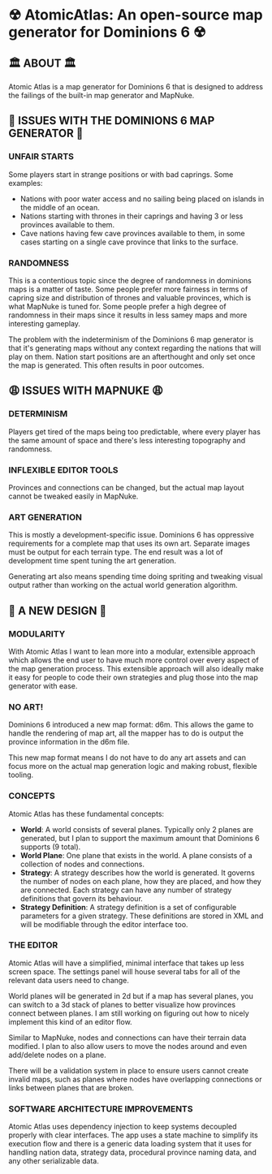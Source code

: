 # ☢ AtomicAtlas: An open-source map generator for Dominions 6 ☢

## 🏛 ABOUT 🏛

Atomic Atlas is a map generator for Dominions 6 that is designed to address the failings of the built-in map generator and MapNuke.

## 🤬 ISSUES WITH THE DOMINIONS 6 MAP GENERATOR 🤬

### UNFAIR STARTS

Some players start in strange positions or with bad caprings. Some examples:

* Nations with poor water access and no sailing being placed on islands in the middle of an ocean.
* Nations starting with thrones in their caprings and having 3 or less provinces available to them.
* Cave nations having few cave provinces available to them, in some cases starting on a single cave province that links to the surface.

### RANDOMNESS

This is a contentious topic since the degree of randomness in dominions maps is a matter of taste. Some people prefer more fairness in terms of capring size and distribution of thrones and valuable provinces, which is what MapNuke is tuned for. Some people prefer a high degree of randomness in their maps since it results in less samey maps and more interesting gameplay.

The problem with the indeterminism of the Dominions 6 map generator is that it's generating maps without any context regarding the nations that will play on them. Nation start positions are an afterthought and only set once the map is generated. This often results in poor outcomes.

## 😩 ISSUES WITH MAPNUKE 😩

### DETERMINISM

Players get tired of the maps being too predictable, where every player has the same amount of space and there's less interesting topography and randomness.

### INFLEXIBLE EDITOR TOOLS

Provinces and connections can be changed, but the actual map layout cannot be tweaked easily in MapNuke.

### ART GENERATION

This is mostly a development-specific issue. Dominions 6 has oppressive requirements for a complete map that uses its own art. Separate images must be output for each terrain type. The end result was a lot of development time spent tuning the art generation.

Generating art also means spending time doing spriting and tweaking visual output rather than working on the actual world generation algorithm.

## 🔄 A NEW DESIGN 🔄

### MODULARITY

With Atomic Atlas I want to lean more into a modular, extensible approach which allows the end user to have much more control over every aspect of the map generation process. This extensible approach will also ideally make it easy for people to code their own strategies and plug those into the map generator with ease.

### NO ART!

Dominions 6 introduced a new map format: d6m. This allows the game to handle the rendering of map art, all the mapper has to do is output the province information in the d6m file.

This new map format means I do not have to do any art assets and can focus more on the actual map generation logic and making robust, flexible tooling.

### CONCEPTS

Atomic Atlas has these fundamental concepts:

* __World__: A world consists of several planes. Typically only 2 planes are generated, but I plan to support the maximum amount that Dominions 6 supports (9 total).
* __World Plane__: One plane that exists in the world. A plane consists of a collection of nodes and connections.
* __Strategy__: A strategy describes how the world is generated. It governs the number of nodes on each plane, how they are placed, and how they are connected. Each strategy can have any number of strategy definitions that govern its behaviour.
* __Strategy Definition__: A strategy definition is a set of configurable parameters for a given strategy. These definitions are stored in XML and will be modifiable through the editor interface too. 

### THE EDITOR

Atomic Atlas will have a simplified, minimal interface that takes up less screen space. The settings panel will house several tabs for all of the relevant data users need to change.

World planes will be generated in 2d but if a map has several planes, you can switch to a 3d stack of planes to better visualize how provinces connect between planes. I am still working on figuring out how to nicely implement this kind of an editor flow.

Similar to MapNuke, nodes and connections can have their terrain data modified. I plan to also allow users to move the nodes around and even add/delete nodes on a plane.

There will be a validation system in place to ensure users cannot create invalid maps, such as planes where nodes have overlapping connections or links between planes that are broken.

### SOFTWARE ARCHITECTURE IMPROVEMENTS

Atomic Atlas uses dependency injection to keep systems decoupled properly with clear interfaces. The app uses a state machine to simplify its execution flow and there is a generic data loading system that it uses for handling nation data, strategy data, procedural province naming data, and any other serializable data.







